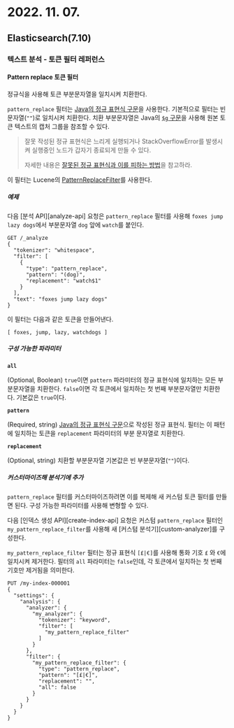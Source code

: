 # 2022. 11. 07.

## Elasticsearch(7.10)

### 텍스트 분석 - 토큰 필터 레퍼런스

#### Pattern replace 토큰 필터

정규식을 사용해 토큰 부분문자열을 일치시켜 치환한다.

`pattern_replace` 필터는 [Java의 정규 표현식 구문][javadoc-regex-pattern]을 사용한다. 기본적으로 필터는 빈 문자열(`""`)로 일치시켜 치환한다. 치환 부분문자열은 Java의 [`$g` 구문][javadoc-regex-matcher]을 사용해 원본 토큰 텍스트의 캡처 그룹을 참조할 수 있다.

> 잘못 작성된 정규 표현식은 느리게 실행되거나 StackOverflowError를 발생시켜 실행중인 노드가 갑자기 종료되게 만들 수 있다.
>
> 자세한 내용은 [잘못된 정규 표현식과 이를 피하는 방법][regex-catastrophic]을 참고하라.

이 필터는 Lucene의 [PatternReplaceFilter][lucene-pattern-replace-filter]를 사용한다.

##### 예제

다음 [분석 API][analyze-api] 요청은 `pattern_replace` 필터를 사용해 `foxes jump lazy dogs`에서 부분문자열 `dog` 앞에 `watch`를 붙인다.

```http
GET /_analyze
{
  "tokenizer": "whitespace",
  "filter": [
    {
      "type": "pattern_replace",
      "pattern": "(dog)",
      "replacement": "watch$1"
    }
  ],
  "text": "foxes jump lazy dogs"
}
```

이 필터는 다음과 같은 토큰을 만들어낸다.

```
[ foxes, jump, lazy, watchdogs ]
```

##### 구성 가능한 파라미터

**`all`**

(Optional, Boolean) `true`이면 `pattern` 파라미터의 정규 표현식에 일치하는 모든 부분문자열을 치환한다. `false`이면 각 토큰에서 일치하는 첫 번째 부분문자열만 치환한다. 기본값은 `true`이다.

**`pattern`**

(Required, string) [Java의 정규 표현식 구문][javadoc-regex-pattern]으로 작성된 정규 표현식. 필터는 이 패턴에 일치하는 토큰을 `replacement` 파라미터의 부분 문자열로 치환한다.

**`replacement`**

(Optional, string) 치환할 부분문자열 기본값은 빈 부분문자열(`""`)이다.

##### 커스터마이즈해 분석기에 추가

`pattern_replace` 필터를 커스터마이즈하려면 이를 복제해 새 커스텀 토큰 필터를 만들면 된다. 구성 가능한 파라미터를 사용해 변형할 수 있다.

다음 [인덱스 생성 API][create-index-api] 요청은 커스텀 `pattern_replace` 필터인 `my_pattern_replace_filter`를 사용해 새 [커스텀 분석기][custom-analyzer]를 구성한다.

`my_pattern_replace_filter` 필터는 정규 표현식 `[£|€]`를 사용해  통화 기호 `£` 와 `€`에 일치시켜 제거한다. 필터의 `all` 파라미터는 `false`인데, 각 토큰에서 일치하는 첫 번째 기호만 제거됨을 의미한다.

```http
PUT /my-index-000001
{
  "settings": {
    "analysis": {
      "analyzer": {
        "my_analyzer": {
          "tokenizer": "keyword",
          "filter": [
            "my_pattern_replace_filter"
          ]
        }
      },
      "filter": {
        "my_pattern_replace_filter": {
          "type": "pattern_replace",
          "pattern": "[£|€]",
          "replacement": "",
          "all": false
        }
      }
    }
  }
}
```



[javadoc-regex-pattern]: https://docs.oracle.com/javase/8/docs/api/java/util/regex/Pattern.html
[javadoc-regex-matcher]: https://docs.oracle.com/javase/8/docs/api/java/util/regex/Matcher.html#appendReplacement-java.lang.StringBuffer-java.lang.String-
[regex-catastrophic]: https://www.regular-expressions.info/catastrophic.html
[lucene-pattern-replace-filter]: https://lucene.apache.org/core/8_7_0/analyzers-common/org/apache/lucene/analysis/pattern/PatternReplaceFilter.html